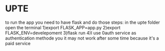 # UPTE
to   run the app you need to have flask and do those steps:
in the upte folder
open the terminal 
1)export FLASK_APP=app.py
2)export FLASK_ENV=develepoment
3)flask run
4)I use 0auth service as authentication methode you it may not work after some time because it's a paid service

